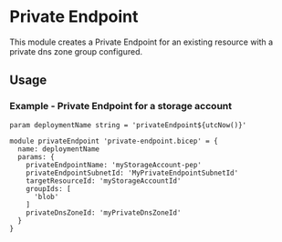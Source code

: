 # Private Endpoint 
This module creates a Private Endpoint for an existing resource with a private dns zone group configured.

## Usage

### Example - Private Endpoint for a storage account

```bicep
param deploymentName string = 'privateEndpoint${utcNow()}'

module privateEndpoint 'private-endpoint.bicep' = {
  name: deploymentName
  params: {
    privateEndpointName: 'myStorageAccount-pep'
    privateEndpointSubnetId: 'MyPrivateEndpointSubnetId'
    targetResourceId: 'myStorageAccountId'
    groupIds: [
      'blob'
    ]
    privateDnsZoneId: 'myPrivateDnsZoneId'
  }
}
```